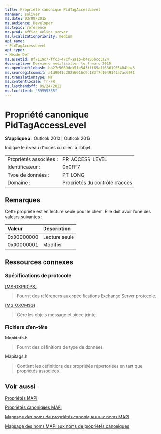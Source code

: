 ```yaml
---
title: Propriété canonique PidTagAccessLevel
manager: soliver
ms.date: 03/09/2015
ms.audience: Developer
ms.topic: reference
ms.prod: office-online-server
ms.localizationpriority: medium
api_name:
- PidTagAccessLevel
api_type:
- HeaderDef
ms.assetid: 8f7119c7-ffc3-47cf-aa1b-b4e56bcc5a24
description: Dernière modification le 9 mars 2015
ms.openlocfilehash: ba27e5669deb5fe5433ff69a1f6361965404bba3
ms.sourcegitcommit: a1d9041c20256616c9c183f7d1049142a7ac6991
ms.translationtype: MT
ms.contentlocale: fr-FR
ms.lasthandoff: 09/24/2021
ms.locfileid: "59595335"
---
```

# <a name="pidtagaccesslevel-canonical-property"></a>Propriété canonique PidTagAccessLevel

  
  
**S’applique à** : Outlook 2013 | Outlook 2016 
  
Indique le niveau d’accès du client à l’objet.
  
|||
|:-----|:-----|
|Propriétés associées :  <br/> |PR_ACCESS_LEVEL  <br/> |
|Identificateur :  <br/> |0x0FF7  <br/> |
|Type de données :  <br/> |PT_LONG  <br/> |
|Domaine :  <br/> |Propriétés du contrôle d’accès  <br/> |
   
## <a name="remarks"></a>Remarques

Cette propriété est en lecture seule pour le client. Elle doit avoir l’une des valeurs suivantes :
  
|**Valeur**|**Description**|
|:-----|:-----|
|0x00000000  <br/> |Lecture seule  <br/> |
|0x00000001  <br/> |Modifier  <br/> |
   
## <a name="related-resources"></a>Ressources connexes

### <a name="protocol-specifications"></a>Spécifications de protocole

[[MS-OXPROPS]](https://msdn.microsoft.com/library/f6ab1613-aefe-447d-a49c-18217230b148%28Office.15%29.aspx)
  
> Fournit des références aux spécifications Exchange Server protocole.
    
[[MS-OXCMSG]](https://msdn.microsoft.com/library/7fd7ec40-deec-4c06-9493-1bc06b349682%28Office.15%29.aspx)
  
> Gère les objets message et pièce jointe.
    
### <a name="header-files"></a>Fichiers d’en-tête

Mapidefs.h
  
> Fournit des définitions de type de données.
    
Mapitags.h
  
> Contient les définitions des propriétés répertoriées en tant que propriétés associées.
    
## <a name="see-also"></a>Voir aussi



[Propriétés MAPI](mapi-properties.md)
  
[Propriétés canoniques MAPI](mapi-canonical-properties.md)
  
[Mappage des noms de propriétés canoniques aux noms MAPI](mapping-canonical-property-names-to-mapi-names.md)
  
[Mappage des noms MAPI aux noms de propriétés canoniques](mapping-mapi-names-to-canonical-property-names.md)

